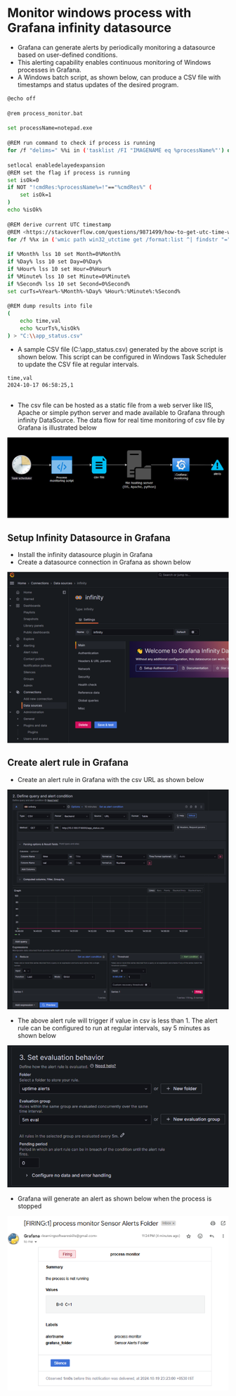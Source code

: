 # Monitor windows process with Grafana infinity datasource

-   Grafana can generate alerts by periodically monitoring a datasource based on user-defined conditions.
-   This alerting capability enables continuous monitoring of Windows processes in Grafana.
-   A Windows batch script, as shown below, can produce a CSV file with timestamps and status updates of the desired program.

```bash
@echo off

@rem process_monitor.bat

set processName=notepad.exe

@REM run command to check if process is running
for /f "delims=" %%i in ('tasklist /FI "IMAGENAME eq %processName%"') do set cmdRes=%%i

setlocal enabledelayedexpansion
@REM set the flag if process is running
set isOk=0
if NOT "!cmdRes:%processName%=!"=="%cmdRes%" (
    set isOk=1
)
echo %isOk%

@REM derive current UTC timestamp
@REM <https://stackoverflow.com/questions/9871499/how-to-get-utc-time-with-windows-batch-file>
for /f %%x in ('wmic path win32_utctime get /format:list ^| findstr "="') do set %%x

if %Month% lss 10 set Month=0%Month%
if %Day% lss 10 set Day=0%Day%
if %Hour% lss 10 set Hour=0%Hour%
if %Minute% lss 10 set Minute=0%Minute%
if %Second% lss 10 set Second=0%Second%
set curTs=%Year%-%Month%-%Day% %Hour%:%Minute%:%Second%

@REM dump results into file
(
    echo time,val
    echo %curTs%,%isOk%
) > "C:\\app_status.csv"

```

-   A sample CSV file (C:\app_status.csv) generated by the above script is shown below. This script can be configured in Windows Task Scheduler to update the CSV file at regular intervals.

```
time,val
2024-10-17 06:58:25,1


```

-   The csv file can be hosted as a static file from a web server like IIS, Apache or simple python server and made available to Grafana through infinity DataSource. The data flow for real time monitoring of csv file by Grafana is illustrated below

![image.png](https://github.com/nagasudhirpulla/taming_python/blob/master/blog/skills/assets/img/grafana_process_monitor_architecture.png?raw=true)

## Setup Infinity Datasource in Grafana

-   Install the infinity datasource plugin in Grafana
-   Create a datasource connection in Grafana as shown below

![image.png](https://github.com/nagasudhirpulla/taming_python/blob/master/blog/skills/assets/img/grafana_process_mointor_infinity_datasource.png?raw=true)

## Create alert rule in Grafana

-   Create an alert rule in Grafana with the csv URL as shown below

![image.png](https://github.com/nagasudhirpulla/taming_python/blob/master/blog/skills/assets/img/grafana_process_monitor_alert_rule.png?raw=true)

-   The above alert rule will trigger if value in csv is less than 1. The alert rule can be configured to run at regular intervals, say 5 minutes as shown below

![image.png](https://github.com/nagasudhirpulla/taming_python/blob/master/blog/skills/assets/img/grafana_process_monitor_alert_periodicity.png?raw=true)

-   Grafana will generate an alert as shown below when the process is stopped

![image.png](https://github.com/nagasudhirpulla/taming_python/blob/master/blog/skills/assets/img/grafana_process_monitor_alert_email.png?raw=true)
<!--stackedit_data:
eyJoaXN0b3J5IjpbLTc5MDY3MDEzNywtNzQ4OTA5MDgyXX0=
-->